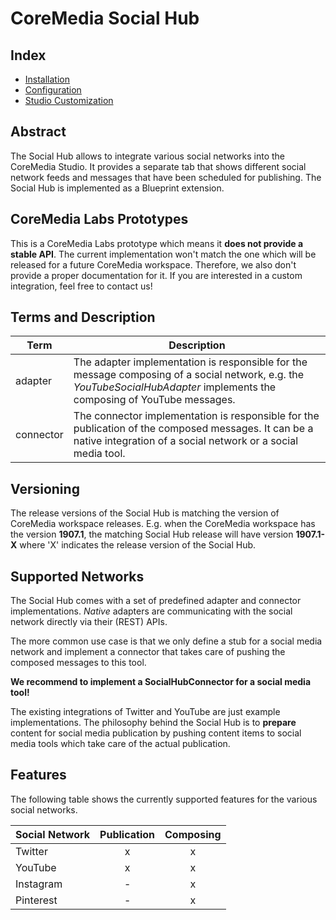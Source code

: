 # CoreMedia Social Hub

## Index

* [Installation](https://github.com/CoreMedia/coremedia-social-hub/blob/master/README.md)
* [Configuration](https://github.com/CoreMedia/coremedia-social-hub/blob/master/documentation/Configuration.md)
* [Studio Customization](https://github.com/CoreMedia/coremedia-social-hub/blob/master/documentation/Studio-Customization.md)

## Abstract

The Social Hub allows to integrate various social networks into the CoreMedia Studio.
It provides a separate tab that shows different social network feeds and messages that have been
scheduled for publishing. 
The Social Hub is implemented as a Blueprint extension.

## CoreMedia Labs Prototypes

This is a CoreMedia Labs prototype which means it __does not provide a stable API__.
The current implementation won't match the one which will be released for a future CoreMedia workspace.
Therefore, we also don't provide a proper documentation for it.
If you are interested in a custom integration, feel free to contact us!


## Terms and Description


| Term | Description |
| ---- | ----------- |
| adapter | The adapter implementation is responsible for the message composing of a social network, e.g. the _YouTubeSocialHubAdapter_ implements the composing of YouTube messages. |
| connector | The connector implementation is responsible for the publication of the composed messages. It can be a native integration of a social network or a social media tool. |


## Versioning

The release versions of the Social Hub is matching the version of CoreMedia workspace releases.
E.g. when the CoreMedia workspace has the version __1907.1__, the matching Social Hub release will have
version __1907.1-X__ where 'X' indicates the release version of the Social Hub.


## Supported Networks

The Social Hub comes with a set of predefined adapter and connector implementations.
_Native_ adapters are communicating with the social network directly via their (REST) APIs.

The more common use case is that we only define a stub for a social media network and implement a connector
that takes care of pushing the composed messages to this tool.

__We recommend to implement a SocialHubConnector for a social media tool!__

The existing integrations of Twitter and YouTube are just example implementations.
The philosophy behind the Social Hub is to __prepare__ content for social media publication by pushing content
items to social media tools which take care of the actual publication.
 
 
## Features

The following table shows the currently supported features for the various social networks.

| Social Network | Publication | Composing |
| -------------- |:-----------:|:---------:|
| Twitter        |      x      |     x     |
| YouTube        |      x      |     x     |
| Instagram      |      -      |     x     |
| Pinterest      |      -      |     x     |
